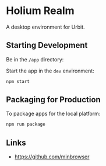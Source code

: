 # Holium Realm

A desktop environment for Urbit.

## Starting Development

Be in the `/app` directory:

Start the app in the `dev` environment:

```bash
npm start
```

## Packaging for Production

To package apps for the local platform:

```bash
npm run package
```

## Links

- https://github.com/minbrowser
